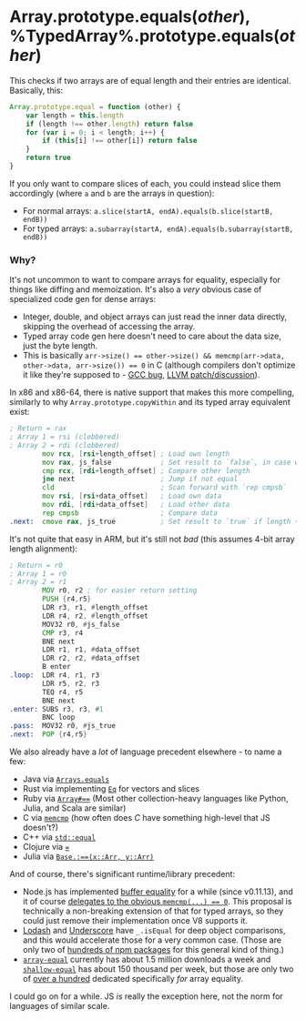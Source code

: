 # Array.prototype.equals(*other*), %TypedArray%.prototype.equals(*other*)

This checks if two arrays are of equal length and their entries are identical. Basically, this:

```js
Array.prototype.equal = function (other) {
    var length = this.length
    if (length !== other.length) return false
    for (var i = 0; i < length; i++) {
        if (this[i] !== other[i]) return false
    }
    return true
}
```

If you only want to compare slices of each, you could instead slice them accordingly (where `a` and `b` are the arrays in question):

- For normal arrays: `a.slice(startA, endA).equals(b.slice(startB, endB))`
- For typed arrays: `a.subarray(startA, endA).equals(b.subarray(startB, endB))`

### Why?

It's not uncommon to want to compare arrays for equality, especially for things like diffing and memoization. It's also a *very* obvious case of specialized code gen for dense arrays:

- Integer, double, and object arrays can just read the inner data directly, skipping the overhead of accessing the array.
- Typed array code gen here doesn't need to care about the data size, just the byte length.
- This is basically `arr->size() == other->size() && memcmp(arr->data, other->data, arr->size()) == 0` in C (although compilers don't optimize it like they're supposed to - [GCC bug](https://gcc.gnu.org/bugzilla/show_bug.cgi?id=52171), [LLVM patch/discussion](https://reviews.llvm.org/D31290)).

In x86 and x86-64, there is native support that makes this more compelling, similarly to why `Array.prototype.copyWithin` and its typed array equivalent exist:

```asm
; Return = rax
; Array 1 = rsi (clobbered)
; Array 2 = rdi (clobbered)
        mov rcx, [rsi+length_offset] ; Load own length
        mov rax, js_false            ; Set result to `false`, in case we jump
        cmp rcx, [rdi+length_offset] ; Compare other length
        jne next                     ; Jump if not equal
        cld                          ; Scan forward with `rep cmpsb`
        mov rsi, [rsi+data_offset]   ; Load own data
        mov rdi, [rdi+data_offset]   ; Load other data
        rep cmpsb                    ; Compare data
.next:  cmove rax, js_true           ; Set result to `true` if length + values equal
```

It's not quite that easy in ARM, but it's still not *bad* (this assumes 4-bit array length alignment):

```asm
; Return = r0
; Array 1 = r0
; Array 2 = r1
        MOV r0, r2 ; for easier return setting
        PUSH {r4,r5}
        LDR r3, r1, #length_offset
        LDR r4, r2, #length_offset
        MOV32 r0, #js_false
        CMP r3, r4
        BNE next
        LDR r1, r1, #data_offset
        LDR r2, r2, #data_offset
        B enter
.loop:  LDR r4, r1, r3
        LDR r5, r2, r3
        TEQ r4, r5
        BNE next
.enter: SUBS r3, r3, #1
        BNC loop
.pass:  MOV32 r0, #js_true
.next:  POP {r4,r5}
```

We also already have a *lot* of language precedent elsewhere - to name a few:

- Java via [`Arrays.equals`](https://docs.oracle.com/javase/9/docs/api/java/util/Arrays.html#equals-java.lang.Object:A-java.lang.Object:A-)
- Rust via implementing [`Eq`](https://doc.rust-lang.org/std/cmp/trait.Eq.html) for vectors and slices
- Ruby via [`Array#==`](https://docs.ruby-lang.org/en/2.5.0/Array.html#method-i-3D-3D) (Most other collection-heavy languages like Python, Julia, and Scala are similar)
- C via [`memcmp`](http://www.cplusplus.com/reference/cstring/memcmp/) (how often does *C* have something high-level that JS doesn't?)
- C++ via [`std::equal`](http://www.cplusplus.com/reference/algorithm/equal/)
- Clojure via [`=`](https://clojuredocs.org/clojure.core/=)
- Julia via [`Base.:==(x::Arr, y::Arr)`](https://github.com/JuliaLang/julia/blob/84024a1f44127c4993cc25f8629588f8807706c3/base/array.jl#L1400-L1409)

And of course, there's significant runtime/library precedent:

- Node.js has implemented [buffer equality](https://nodejs.org/api/buffer.html#buffer_buf_equals_otherbuffer) for a while (since v0.11.13), and it of course [delegates to the obvious `memcmp(...) == 0`](https://github.com/nodejs/node/blob/master/src/node_buffer.cc#L711-L725). This proposal is technically a non-breaking extension of that for typed arrays, so they could just remove their implementation once V8 supports it.
- [Lodash](https://lodash.com/docs#isEqual) and [Underscore](https://underscorejs.org/#isEqual) have `_.isEqual` for deep object comparisons, and this would accelerate those for a very common case. (Those are only two of [hundreds of npm packages](https://www.npmjs.com/search?q=equal) for this general kind of thing.)
- [`array-equal`](https://www.npmjs.com/package/array-equal) currently has about 1.5 million downloads a week and [`shallow-equal`](https://www.npmjs.com/package/shallow-equal) has about 150 thousand per week, but those are only two of [over a hundred](https://www.npmjs.com/search?q=array%20equal) dedicated specifically *for* array equality.

I could go on for a while. JS *is* really the exception here, not the norm for languages of similar scale.
